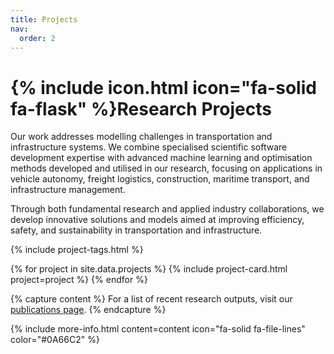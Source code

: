 ```yaml
---
title: Projects
nav:
  order: 2
---
```


# {% include icon.html icon="fa-solid fa-flask" %}Research Projects

Our work addresses modelling challenges in transportation and infrastructure systems. We combine specialised scientific software development expertise with advanced machine learning and optimisation methods developed and utilised in our research, focusing on applications in vehicle autonomy, freight logistics, construction, maritime transport, and infrastructure management.

Through both fundamental research and applied industry collaborations, we develop innovative solutions and models aimed at improving efficiency, safety, and sustainability in transportation and infrastructure.

{% include project-tags.html %}

{% for project in site.data.projects %}
    {% include project-card.html project=project %}
{% endfor %}


{% capture content %}
For a list of recent research outputs, visit our [publications page](/papers/).
{% endcapture %}

{% include more-info.html 
  content=content 
  icon="fa-solid fa-file-lines" 
  color="#0A66C2" 
%}